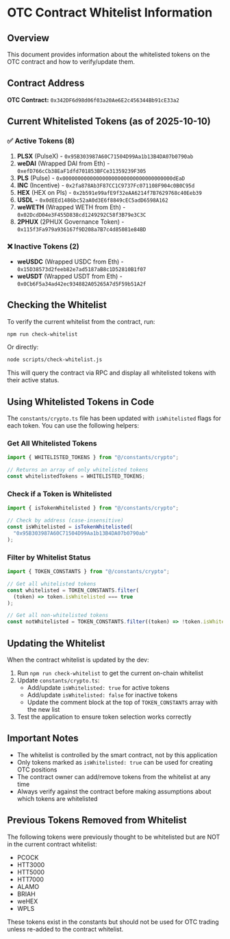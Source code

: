 # OTC Contract Whitelist Information

## Overview

This document provides information about the whitelisted tokens on the OTC contract and how to verify/update them.

## Contract Address

**OTC Contract:** `0x342DF6d98d06f03a20Ae6E2c456344Bb91cE33a2`

## Current Whitelisted Tokens (as of 2025-10-10)

### ✅ Active Tokens (8)

1. **PLSX** (PulseX) - `0x95B303987A60C71504D99Aa1b13B4DA07b0790ab`
2. **weDAI** (Wrapped DAI from Eth) - `0xefD766cCb38EaF1dfd701853BFCe31359239F305`
3. **PLS** (Pulse) - `0x000000000000000000000000000000000000dEaD`
4. **INC** (Incentive) - `0x2fa878Ab3F87CC1C9737Fc071108F904c0B0C95d`
5. **HEX** (HEX on Pls) - `0x2b591e99afE9f32eAA6214f7B7629768c40Eeb39`
6. **USDL** - `0x0dEEd1486bc52aA0d3E6f8849cEC5adD6598A162`
7. **weWETH** (Wrapped WETH from Eth) - `0x02DcdD04e3F455D838cd1249292C58f3B79e3C3C`
8. **2PHUX** (2PHUX Governance Token) - `0x115f3Fa979a936167f9D208a7B7c4d85081e84BD`

### ❌ Inactive Tokens (2)

- **weUSDC** (Wrapped USDC from Eth) - `0x15D38573d2feeb82e7ad5187aB8c1D52810B1f07`
- **weUSDT** (Wrapped USDT from Eth) - `0x0Cb6F5a34ad42ec934882A05265A7d5F59b51A2f`

## Checking the Whitelist

To verify the current whitelist from the contract, run:

```bash
npm run check-whitelist
```

Or directly:

```bash
node scripts/check-whitelist.js
```

This will query the contract via RPC and display all whitelisted tokens with their active status.

## Using Whitelisted Tokens in Code

The `constants/crypto.ts` file has been updated with `isWhitelisted` flags for each token. You can use the following helpers:

### Get All Whitelisted Tokens

```typescript
import { WHITELISTED_TOKENS } from "@/constants/crypto";

// Returns an array of only whitelisted tokens
const whitelistedTokens = WHITELISTED_TOKENS;
```

### Check if a Token is Whitelisted

```typescript
import { isTokenWhitelisted } from "@/constants/crypto";

// Check by address (case-insensitive)
const isWhitelisted = isTokenWhitelisted(
  "0x95B303987A60C71504D99Aa1b13B4DA07b0790ab"
);
```

### Filter by Whitelist Status

```typescript
import { TOKEN_CONSTANTS } from "@/constants/crypto";

// Get all whitelisted tokens
const whitelisted = TOKEN_CONSTANTS.filter(
  (token) => token.isWhitelisted === true
);

// Get all non-whitelisted tokens
const notWhitelisted = TOKEN_CONSTANTS.filter((token) => !token.isWhitelisted);
```

## Updating the Whitelist

When the contract whitelist is updated by the dev:

1. Run `npm run check-whitelist` to get the current on-chain whitelist
2. Update `constants/crypto.ts`:
   - Add/update `isWhitelisted: true` for active tokens
   - Add/update `isWhitelisted: false` for inactive tokens
   - Update the comment block at the top of `TOKEN_CONSTANTS` array with the new list
3. Test the application to ensure token selection works correctly

## Important Notes

- The whitelist is controlled by the smart contract, not by this application
- Only tokens marked as `isWhitelisted: true` can be used for creating OTC positions
- The contract owner can add/remove tokens from the whitelist at any time
- Always verify against the contract before making assumptions about which tokens are whitelisted

## Previous Tokens Removed from Whitelist

The following tokens were previously thought to be whitelisted but are NOT in the current contract whitelist:

- PCOCK
- HTT3000
- HTT5000
- HTT7000
- ALAMO
- BRIAH
- weHEX
- WPLS

These tokens exist in the constants but should not be used for OTC trading unless re-added to the contract whitelist.
